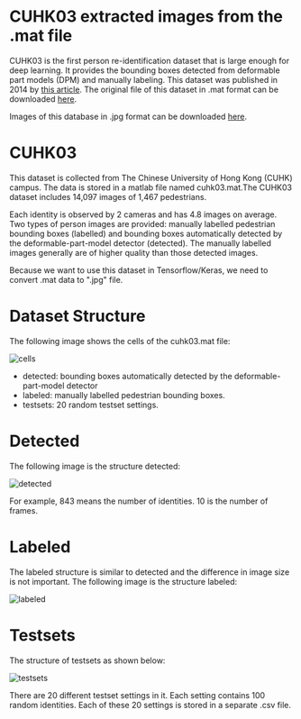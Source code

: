 # CUHK03 extracted images from the .mat file
CUHK03 is the first person re-identification dataset that is large enough for deep learning. It provides the bounding boxes detected from deformable part models (DPM) and manually labeling. This dataset was published in 2014 by [this article](https://openaccess.thecvf.com/content_cvpr_2014/html/Li_DeepReID_Deep_Filter_2014_CVPR_paper.html). The original file of this dataset in .mat format can be downloaded [here](https://www.ee.cuhk.edu.hk/~xgwang/CUHK_identification.html).

Images of this database in .jpg format can be downloaded [here](https://drive.google.com/drive/folders/19B-_qzgUijKojXvC9XONqsGWkdOHMZ8Z?usp=sharing).

# CUHK03 
This dataset is collected from The Chinese University of Hong Kong (CUHK) campus. The data is stored in a matlab file named cuhk03.mat.The CUHK03 dataset includes 14,097 images of 1,467 pedestrians.

Each identity is observed by 2 cameras and has 4.8 images on average. Two types of person images are provided: manually labelled pedestrian bounding boxes (labelled) and bounding boxes automatically detected by the deformable-part-model detector (detected). The manually labelled images generally are of higher quality than those detected images.

Because we want to use this dataset in Tensorflow/Keras, we need to convert .mat data to ".jpg" file.

# Dataset Structure
The following image shows the cells of the cuhk03.mat file:

![cells](https://user-images.githubusercontent.com/27925997/94210307-35ac5200-fedb-11ea-9f7d-59ae52a9a8c9.jpg)

- detected: bounding boxes automatically detected by the deformable-part-model detector
- labeled: manually labelled pedestrian bounding boxes.
- testsets: 20 random testset settings.

# Detected
The following image is the structure detected:

![detected](https://user-images.githubusercontent.com/27925997/94210944-03035900-fedd-11ea-8920-2f95417ef403.jpg)

For example, 843 means the number of identities. 10 is the number of frames.

# Labeled
The labeled structure is similar to detected and the difference in image size is not important.
The following image is the structure labeled:

![labeled](https://user-images.githubusercontent.com/27925997/94211319-00edca00-fede-11ea-9b91-36f1d9a98492.jpg)

# Testsets
The structure of testsets as shown below:

![testsets](https://user-images.githubusercontent.com/27925997/94211534-88d3d400-fede-11ea-8e56-39da02be2ed7.jpg)

There are 20 different testset settings in it. Each setting contains 100 random identities. Each of these 20 settings is stored in a separate .csv file.
